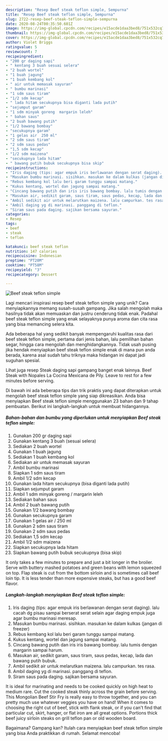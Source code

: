 ```yaml
---
description: "Resep Beef steak teflon simple, Sempurna"
title: "Resep Beef steak teflon simple, Sempurna"
slug: 2722-resep-beef-steak-teflon-simple-sempurna
date: 2020-08-24T00:35:50.601Z
image: https://img-global.cpcdn.com/recipes/e15acde1daa3bed8/751x532cq70/beef-steak-teflon-simple-foto-resep-utama.jpg
thumbnail: https://img-global.cpcdn.com/recipes/e15acde1daa3bed8/751x532cq70/beef-steak-teflon-simple-foto-resep-utama.jpg
cover: https://img-global.cpcdn.com/recipes/e15acde1daa3bed8/751x532cq70/beef-steak-teflon-simple-foto-resep-utama.jpg
author: Violet Briggs
ratingvalue: 5
reviewcount: 7
recipeingredient:
- "200 gr daging sapi"
- " kentang 3 buah sesuai selera"
- "2 buah wortel"
- "1 buah jagung"
- "1 buah kembang kol"
- " air untuk memasak sayuran"
- " bumbu marinasi"
- "1 sdm saus tiram"
- "1/2 sdm kecap"
- " lada hitam secukupnya bisa diganti lada putih"
- "sejumput garam"
- "1 sdm minyak goreng  margarin leleh"
- " bahan saus"
- "2 buah bawang putih"
- "1/2 bawang bombay"
- "secukupnya garam"
- "1 gelas air  250 ml"
- "2 sdm saus tiram"
- "2 sdm saus pedas"
- "1,5 sdm kecap"
- "1/2 sdm maizena"
- "secukupnya lada hitam"
- " bawang putih bubuk secukupnya bisa skip"
recipeinstructions:
- "Iris daging (tips: agar empuk iris berlawanan dengan serat daging). lalu cacah dg pisau sampai berserat serat selain agar daging empuk juga agar bumbu marinasi meresap."
- "Masukan bumbu marinasi. sisihkan. masukan ke dalam kulkas (jangan di freezer)"
- "Rebus kembang kol lalu beri garam tunggu sampai matang."
- "Kukus kentang, wortel dan jagung sampai matang."
- "Cincang bawang putih dan iris iris bawang bombay. lalu tumis dengan margarin sampai harum."
- "Masukan air, sedikit garam, saus tiram, saus pedas, kecap, lada dan bawang putih bubuk."
- "Ambil sedikit air untuk melarutkan maizena. lalu campurkan. tes rasa."
- "Ambil daging yg di marinasi. panggang di teflon."
- "Siram saus pada daging. sajikan bersama sayuran."
categories:
- Resep
tags:
- beef
- steak
- teflon

katakunci: beef steak teflon 
nutrition: 147 calories
recipecuisine: Indonesian
preptime: "PT20M"
cooktime: "PT58M"
recipeyield: "3"
recipecategory: Dessert

---
```



![Beef steak teflon simple](https://img-global.cpcdn.com/recipes/e15acde1daa3bed8/751x532cq70/beef-steak-teflon-simple-foto-resep-utama.jpg)

Lagi mencari inspirasi resep beef steak teflon simple yang unik? Cara menyiapkannya memang susah-susah gampang. Jika salah mengolah maka hasilnya tidak akan memuaskan dan justru cenderung tidak enak. Padahal beef steak teflon simple yang enak selayaknya punya aroma dan cita rasa yang bisa memancing selera kita.

Ada beberapa hal yang sedikit banyak mempengaruhi kualitas rasa dari beef steak teflon simple, pertama dari jenis bahan, lalu pemilihan bahan segar, hingga cara mengolah dan menghidangkannya. Tidak usah pusing jika hendak menyiapkan beef steak teflon simple enak di mana pun anda berada, karena asal sudah tahu triknya maka hidangan ini dapat jadi suguhan spesial.

Lihat juga resep Steak daging sapi gampang banget enak lainnya. Beef Steak with Nopales La Cocina Mexicana de Pily. Leave to rest for a few minutes before serving.


Di bawah ini ada beberapa tips dan trik praktis yang dapat diterapkan untuk mengolah beef steak teflon simple yang siap dikreasikan. Anda bisa menyiapkan Beef steak teflon simple menggunakan 23 bahan dan 9 tahap pembuatan. Berikut ini langkah-langkah untuk membuat hidangannya.

<!--inarticleads1-->

##### Bahan-bahan dan bumbu yang diperlukan untuk menyiapkan Beef steak teflon simple:

1. Gunakan 200 gr daging sapi
1. Gunakan  kentang 3 buah (sesuai selera)
1. Sediakan 2 buah wortel
1. Gunakan 1 buah jagung
1. Sediakan 1 buah kembang kol
1. Sediakan  air untuk memasak sayuran
1. Ambil  bumbu marinasi
1. Siapkan 1 sdm saus tiram
1. Ambil 1/2 sdm kecap
1. Gunakan  lada hitam secukupnya (bisa diganti lada putih)
1. Siapkan sejumput garam
1. Ambil 1 sdm minyak goreng / margarin leleh
1. Sediakan  bahan saus
1. Ambil 2 buah bawang putih
1. Gunakan 1/2 bawang bombay
1. Gunakan secukupnya garam
1. Gunakan 1 gelas air / 250 ml
1. Gunakan 2 sdm saus tiram
1. Gunakan 2 sdm saus pedas
1. Sediakan 1,5 sdm kecap
1. Ambil 1/2 sdm maizena
1. Siapkan secukupnya lada hitam
1. Siapkan  bawang putih bubuk secukupnya (bisa skip)


It only takes a few minutes to prepare and just a bit longer in the broiler. Serve with buttery mashed potatoes and green beans with lemon squeezed on top. Flap steak is cut from the bottom sirloin and is sometimes call beef loin tip. It is less tender than more expensive steaks, but has a good beef flavor. 

<!--inarticleads2-->

##### Langkah-langkah menyiapkan Beef steak teflon simple:

1. Iris daging (tips: agar empuk iris berlawanan dengan serat daging). lalu cacah dg pisau sampai berserat serat selain agar daging empuk juga agar bumbu marinasi meresap.
1. Masukan bumbu marinasi. sisihkan. masukan ke dalam kulkas (jangan di freezer)
1. Rebus kembang kol lalu beri garam tunggu sampai matang.
1. Kukus kentang, wortel dan jagung sampai matang.
1. Cincang bawang putih dan iris iris bawang bombay. lalu tumis dengan margarin sampai harum.
1. Masukan air, sedikit garam, saus tiram, saus pedas, kecap, lada dan bawang putih bubuk.
1. Ambil sedikit air untuk melarutkan maizena. lalu campurkan. tes rasa.
1. Ambil daging yg di marinasi. panggang di teflon.
1. Siram saus pada daging. sajikan bersama sayuran.


It is ideal for marinating and needs to be cooked quickly on high heat to medium rare. Cut the cooked steak thinly across the grain before serving. This Mongolian Beef Stir Fry is really easy to throw together, and you can pretty much use whatever veggies you have on hand! When it comes to choosing the right cut of beef, stick with flank steak, or if you can&#39;t find that particular cut, skirt, hanger, or flat iron are all great options. Portions thick beef juicy sirloin steaks on grill teflon pan or old wooden board. 

Bagaimana? Gampang kan? Itulah cara menyiapkan beef steak teflon simple yang bisa Anda praktikkan di rumah. Selamat mencoba!
